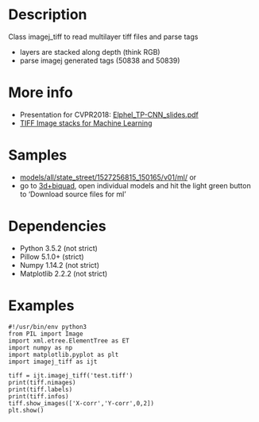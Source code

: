 # Description
Class imagej_tiff to read multilayer tiff files and parse tags
* layers are stacked along depth (think RGB)
* parse imagej generated tags (50838 and 50839)

# More info
* Presentation for CVPR2018: [Elphel_TP-CNN_slides.pdf](https://community.elphel.com/files/presentations/Elphel_TP-CNN_slides.pdf)
* [TIFF Image stacks for Machine Learning](https://wiki.elphel.com/wiki/Tiff_file_format_for_pre-processed_quad-stereo_sets#TIFF_image_stacks_for_ML)

# Samples
* [models/all/state_street/1527256815_150165/v01/ml/](https://community.elphel.com/3d+biquad/models/all/state_street/1527256815_150165/v01/ml/)
or
* go to [3d+biquad](https://community.elphel.com/3d+biquad/), open individual models and hit the light green button to ‘Download source files for ml’

# Dependencies
* Python 3.5.2 (not strict)
* Pillow 5.1.0+ (strict)
* Numpy 1.14.2 (not strict)
* Matplotlib 2.2.2 (not strict)

# Examples
```
#!/usr/bin/env python3
from PIL import Image
import xml.etree.ElementTree as ET
import numpy as np
import matplotlib.pyplot as plt
import imagej_tiff as ijt

tiff = ijt.imagej_tiff('test.tiff')
print(tiff.nimages)
print(tiff.labels)
print(tiff.infos)
tiff.show_images(['X-corr','Y-corr',0,2])
plt.show()
```
